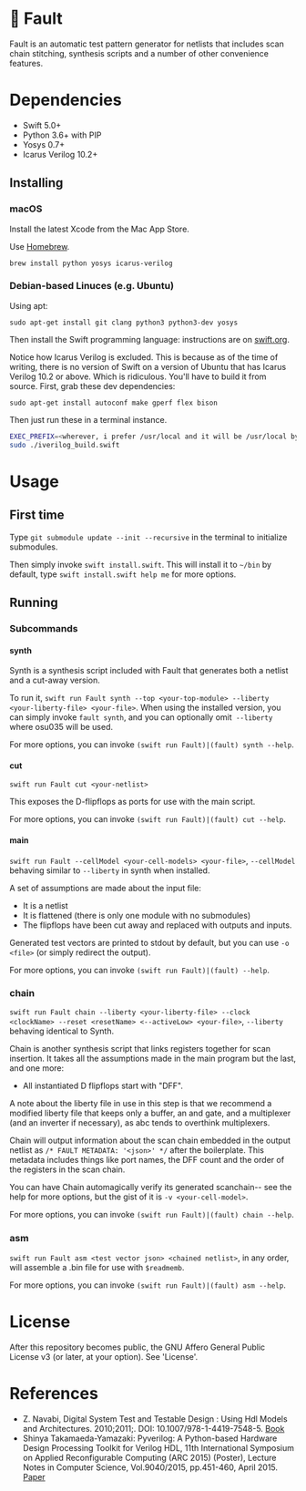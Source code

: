 # 🧪 Fault
Fault is an automatic test pattern generator for netlists that includes scan chain stitching, synthesis scripts and a number of other convenience features.

# Dependencies
* Swift 5.0+
* Python 3.6+ with PIP
* Yosys 0.7+
* Icarus Verilog 10.2+

## Installing
### macOS
Install the latest Xcode from the Mac App Store.

Use [Homebrew](https://brew.sh).

`brew install python yosys icarus-verilog`

### Debian-based Linuces (e.g. Ubuntu)
Using apt:

`sudo apt-get install git clang python3 python3-dev yosys`

Then install the Swift programming language: instructions are on [swift.org](https://swift.org/download/#using-downloads).

Notice how Icarus Verilog is excluded. This is because as of the time of writing, there is no version of Swift on a version of Ubuntu that has Icarus Verilog 10.2 or above. Which is ridiculous. You'll have to build it from source. First, grab these dev dependencies:

`sudo apt-get install autoconf make gperf flex bison`

Then just run these in a terminal instance.

```bash
EXEC_PREFIX=<wherever, i prefer /usr/local and it will be /usr/local by default but you do you>
sudo ./iverilog_build.swift
```

# Usage
## First time
Type `git submodule update --init --recursive` in the terminal to initialize submodules.

Then simply invoke `swift install.swift`. This will install it to `~/bin` by default, type `swift install.swift help me` for more options.

## Running
### Subcommands
#### synth
Synth is a synthesis script included with Fault that generates both a netlist and a cut-away version.

To run it, `swift run Fault synth --top <your-top-module> --liberty <your-liberty-file> <your-file>`. When using the installed version, you can simply invoke `fault synth`, and you can optionally omit` --liberty` where osu035 will be used.

For more options, you can invoke `(swift run Fault)|(fault) synth --help`.

#### cut
`swift run Fault cut <your-netlist>`

This exposes the D-flipflops as ports for use with the main script.

For more options, you can invoke `(swift run Fault)|(fault) cut --help`.

#### main
`swift run Fault --cellModel <your-cell-models> <your-file>`, `--cellModel` behaving similar to `--liberty` in synth when installed.

A set of assumptions are made about the input file:
* It is a netlist
* It is flattened (there is only one module with no submodules)
* The flipflops have been cut away and replaced with outputs and inputs.

Generated test vectors are printed to stdout by default, but you can use `-o <file>` (or simply redirect the output).

For more options, you can invoke `(swift run Fault)|(fault) --help`.

### chain
`swift run Fault chain --liberty <your-liberty-file> --clock <clockName> --reset <resetName> <--activeLow> <your-file>`, `--liberty` behaving identical to Synth.

Chain is another synthesis script that links registers together for scan insertion. It takes all the assumptions made in the main program but the last, and one more:
* All instantiated D flipflops start with "DFF".

A note about the liberty file in use in this step is that we recommend a modified liberty file that keeps only a buffer, an and gate, and a multiplexer (and an inverter if necessary), as abc tends to overthink multiplexers.

Chain will output information about the scan chain embedded in the output netlist as `/* FAULT METADATA: '<json>' */` after the boilerplate. This metadata includes things like port names, the DFF count and the order of the registers in the scan chain.

You can have Chain automagically verify its generated scanchain-- see the help for more options, but the gist of it is `-v <your-cell-model>`.

For more options, you can invoke `(swift run Fault)|(fault) chain --help`.


### asm
`swift run Fault asm <test vector json> <chained netlist>`, in any order, will assemble a .bin file for use with `$readmemb`.

For more options, you can invoke `(swift run Fault)|(fault) asm --help`.

# License
After this repository becomes public, the GNU Affero General Public License v3 (or later, at your option). See 'License'.

# References
- Z. Navabi, Digital System Test and Testable Design : Using Hdl Models and Architectures. 2010;2011;. DOI: 10.1007/978-1-4419-7548-5.
[Book](https://ieeexplore.ieee.org/book/5266057)
- Shinya Takamaeda-Yamazaki: Pyverilog: A Python-based Hardware Design Processing Toolkit for Verilog HDL, 11th International Symposium on Applied Reconfigurable Computing (ARC 2015) (Poster), Lecture Notes in Computer Science, Vol.9040/2015, pp.451-460, April 2015.
[Paper](http://link.springer.com/chapter/10.1007/978-3-319-16214-0_42)